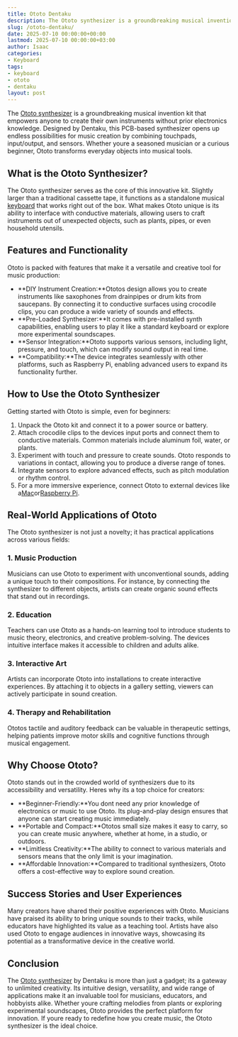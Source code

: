 ```yaml
---
title: Ototo Dentaku
description: The Ototo synthesizer is a groundbreaking musical invention kit that empowers anyone to create their own instruments without prior electronics knowledge.
slug: /ototo-dentaku/
date: 2025-07-10 00:00:00+00:00
lastmod: 2025-07-10 00:00:00+03:00
author: Isaac
categories:
- Keyboard
tags:
- keyboard
- ototo
- dentaku
layout: post
---
```

The
[Ototo synthesizer](https://dentakulondon.com/ototo)
is a groundbreaking musical invention kit that empowers anyone to create their own instruments without prior electronics knowledge. Designed by Dentaku, this PCB-based synthesizer opens up endless possibilities for music creation by combining touchpads, input/output, and sensors. Whether youre a seasoned musician or a curious beginner, Ototo transforms everyday objects into musical tools.
## What is the Ototo Synthesizer?
The Ototo synthesizer serves as the core of this innovative kit. Slightly larger than a traditional cassette tape, it functions as a standalone musical [keyboard](https://pestpolicy.com/best-49-key-midi-controller/) that works right out of the box. What makes Ototo unique is its ability to interface with conductive materials, allowing users to craft instruments out of unexpected objects, such as plants, pipes, or even household utensils.
## Features and Functionality
Ototo is packed with features that make it a versatile and creative tool for music production:
- **DIY Instrument Creation:**Ototos design allows you to create instruments like saxophones from drainpipes or drum kits from saucepans. By connecting it to conductive surfaces using crocodile clips, you can produce a wide variety of sounds and effects.
- **Pre-Loaded Synthesizer:**It comes with pre-installed synth capabilities, enabling users to play it like a standard keyboard or explore more experimental soundscapes.
- **Sensor Integration:**Ototo supports various sensors, including light, pressure, and touch, which can modify sound output in real time.
- **Compatibility:**The device integrates seamlessly with other platforms, such as Raspberry Pi, enabling advanced users to expand its functionality further.
## How to Use the Ototo Synthesizer
Getting started with Ototo is simple, even for beginners:
1. Unpack the Ototo kit and connect it to a power source or battery.
2. Attach crocodile clips to the devices input ports and connect them to conductive materials. Common materials include aluminum foil, water, or plants.
3. Experiment with touch and pressure to create sounds. Ototo responds to variations in contact, allowing you to produce a diverse range of tones.
4. Integrate sensors to explore advanced effects, such as pitch modulation or rhythm control.
5. For a more immersive experience, connect Ototo to external devices like a[Mac](https://www.apple.com/mac)or[Raspberry Pi](https://www.raspberrypi.org).
## Real-World Applications of Ototo
The Ototo synthesizer is not just a novelty; it has practical applications across various fields:
### 1. Music Production
Musicians can use Ototo to experiment with unconventional sounds, adding a unique touch to their compositions. For instance, by connecting the synthesizer to different objects, artists can create organic sound effects that stand out in recordings.
### 2. Education
Teachers can use Ototo as a hands-on learning tool to introduce students to music theory, electronics, and creative problem-solving. The devices intuitive interface makes it accessible to children and adults alike.
### 3. Interactive Art
Artists can incorporate Ototo into installations to create interactive experiences. By attaching it to objects in a gallery setting, viewers can actively participate in sound creation.
### 4. Therapy and Rehabilitation
Ototos tactile and auditory feedback can be valuable in therapeutic settings, helping patients improve motor skills and cognitive functions through musical engagement.
## Why Choose Ototo?
Ototo stands out in the crowded world of synthesizers due to its accessibility and versatility. Heres why its a top choice for creators:
- **Beginner-Friendly:**You dont need any prior knowledge of electronics or music to use Ototo. Its plug-and-play design ensures that anyone can start creating music immediately.
- **Portable and Compact:**Ototos small size makes it easy to carry, so you can create music anywhere, whether at home, in a studio, or outdoors.
- **Limitless Creativity:**The ability to connect to various materials and sensors means that the only limit is your imagination.
- **Affordable Innovation:**Compared to traditional synthesizers, Ototo offers a cost-effective way to explore sound creation.
## Success Stories and User Experiences
Many creators have shared their positive experiences with Ototo. Musicians have praised its ability to bring unique sounds to their tracks, while educators have highlighted its value as a teaching tool. Artists have also used Ototo to engage audiences in innovative ways, showcasing its potential as a transformative device in the creative world.
## Conclusion
The
[Ototo synthesizer](https://dentakulondon.com/ototo)
by Dentaku is more than just a gadget; its a gateway to unlimited creativity. Its intuitive design, versatility, and wide range of applications make it an invaluable tool for musicians, educators, and hobbyists alike. Whether youre crafting melodies from plants or exploring experimental soundscapes, Ototo provides the perfect platform for innovation. If youre ready to redefine how you create music, the Ototo synthesizer is the ideal choice.
